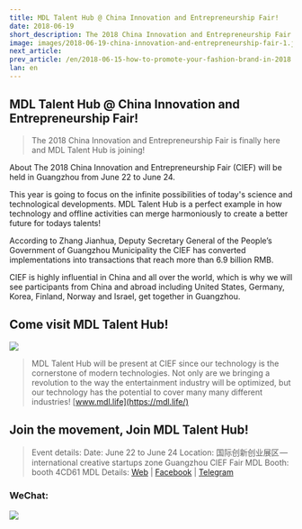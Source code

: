 ```yaml
---
title: MDL Talent Hub @ China Innovation and Entrepreneurship Fair!
date: 2018-06-19
short_description: The 2018 China Innovation and Entrepreneurship Fair is finally here and MDL Talent Hub is joining!
image: images/2018-06-19-china-innovation-and-entrepreneurship-fair-1.jpeg
next_article:
prev_article: /en/2018-06-15-how-to-promote-your-fashion-brand-in-2018
lan: en
---
```


## MDL Talent Hub @ China Innovation and Entrepreneurship Fair!

>   The 2018 China Innovation and Entrepreneurship Fair is finally here and MDL Talent Hub is joining!

About
The 2018 China Innovation and Entrepreneurship Fair (CIEF) will be held in Guangzhou from June 22 to June 24.

This year is going to focus on the infinite possibilities of today's science and technological developments. MDL Talent Hub is a perfect example in how technology and offline activities can merge harmoniously to create a better future for todays talents!

According to Zhang Jianhua, Deputy Secretary General of the People’s Government of Guangzhou Municipality the CIEF has converted implementations into transactions that reach more than 6.9 billion RMB.

CIEF is highly influential in China and all over the world, which is why we will see participants from China and abroad including United States, Germany, Korea, Finland, Norway and Israel, get together in Guangzhou.

## Come visit MDL Talent Hub!

![](/images/2018-06-19-china-innovation-and-entrepreneurship-fair-2.jpeg)

>MDL Talent Hub will be present at CIEF since our technology is the cornerstone of modern technologies. Not only are we bringing a revolution to the way the entertainment industry will be optimized, but our technology has the potential to cover many many different industries! [www.mdl.life](https://mdl.life/)

##   Join the movement, Join MDL Talent Hub!

>Event details:
Date: June 22 to June 24
Location: 国际创新创业展区 — international creative startups zone
Guangzhou CIEF Fair
MDL Booth: booth 4CD61
MDL Details: [Web](https://mdl.life/) | [Facebook](https://www.facebook.com/mdl.wtf) | [Telegram](https://t.me/MDL_Talent_Hub)

### WeChat:

![](/images/2018-06-19-china-innovation-and-entrepreneurship-fair-3.jpeg)

 